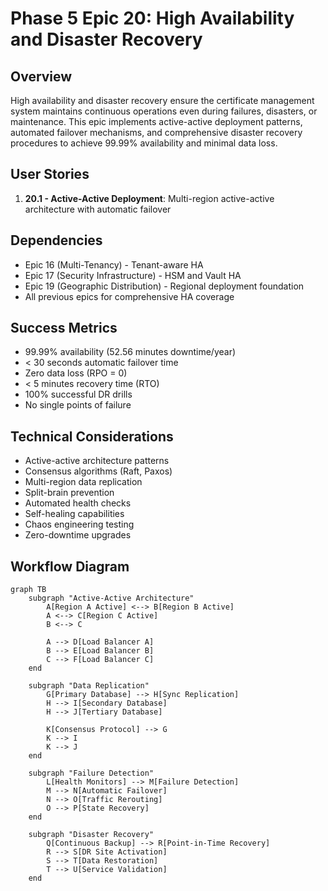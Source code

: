 # Phase 5 Epic 20: High Availability and Disaster Recovery

## Overview
High availability and disaster recovery ensure the certificate management system maintains continuous operations even during failures, disasters, or maintenance. This epic implements active-active deployment patterns, automated failover mechanisms, and comprehensive disaster recovery procedures to achieve 99.99% availability and minimal data loss.

## User Stories
1. **20.1 - Active-Active Deployment**: Multi-region active-active architecture with automatic failover

## Dependencies
- Epic 16 (Multi-Tenancy) - Tenant-aware HA
- Epic 17 (Security Infrastructure) - HSM and Vault HA
- Epic 19 (Geographic Distribution) - Regional deployment foundation
- All previous epics for comprehensive HA coverage

## Success Metrics
- 99.99% availability (52.56 minutes downtime/year)
- < 30 seconds automatic failover time
- Zero data loss (RPO = 0)
- < 5 minutes recovery time (RTO)
- 100% successful DR drills
- No single points of failure

## Technical Considerations
- Active-active architecture patterns
- Consensus algorithms (Raft, Paxos)
- Multi-region data replication
- Split-brain prevention
- Automated health checks
- Self-healing capabilities
- Chaos engineering testing
- Zero-downtime upgrades

## Workflow Diagram

```mermaid
graph TB
    subgraph "Active-Active Architecture"
        A[Region A Active] <--> B[Region B Active]
        A <--> C[Region C Active]
        B <--> C
        
        A --> D[Load Balancer A]
        B --> E[Load Balancer B]
        C --> F[Load Balancer C]
    end
    
    subgraph "Data Replication"
        G[Primary Database] --> H[Sync Replication]
        H --> I[Secondary Database]
        H --> J[Tertiary Database]
        
        K[Consensus Protocol] --> G
        K --> I
        K --> J
    end
    
    subgraph "Failure Detection"
        L[Health Monitors] --> M[Failure Detection]
        M --> N[Automatic Failover]
        N --> O[Traffic Rerouting]
        O --> P[State Recovery]
    end
    
    subgraph "Disaster Recovery"
        Q[Continuous Backup] --> R[Point-in-Time Recovery]
        R --> S[DR Site Activation]
        S --> T[Data Restoration]
        T --> U[Service Validation]
    end
```